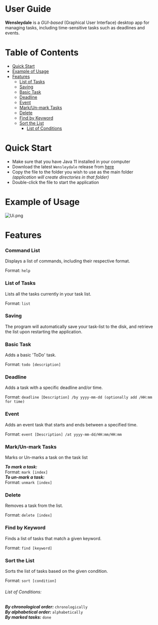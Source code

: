 # User Guide
**Wensleydale** is a *GUI-based* (Graphical User Interface) desktop app for managing tasks, 
including time-sensitive tasks such as deadlines and events.

# Table of Contents
* [Quick Start](#quick-Start)
* [Example of Usage](#example-of-usage)
* [Features](#features)
  * [List of Tasks](#list-of-tasks)
  * [Saving](#saving)
  * [Basic Task](#basic-task)
  * [Deadline](#deadline)
  * [Event](#event)
  * [Mark/Un-mark Tasks](#markun-mark-tasks)
  * [Delete](#delete)
  * [Find by Keyword](#find-by-keyword)
  * [Sort the List](#sort-the-list)
    * [List of Conditions](#list-of-conditions)

# Quick Start
* Make sure that you have Java 11 installed in your computer
* Download the latest `Wensleydale` release from [here](https://github.com/AAlghrairy/ip/releases)
* Copy the file to the folder you wish to use as the main folder *(application will create directories in that folder)*
* Double-click the file to start the application

# Example of Usage
![Ui.png](/ip/Ui.png)

# Features

### Command List

Displays a list of commands, including their respective format.

Format: `help`

### List of Tasks

Lists all the tasks currently in your task list.

Format: `list`

### Saving

The program will automatically save your task-list to the disk, and retrieve the list upon restarting the application.

### Basic Task

Adds a basic 'ToDo' task.

Format: `todo [description]`

### Deadline

Adds a task with a specific deadline and/or time.

Format: `deadline [Description] /by yyyy-mm-dd (optionally add /HH:mm for time)`

### Event

Adds an event task that starts and ends between a specified time.

Format: `event [Description] /at yyyy-mm-dd/HH:mm/HH:mm`

### Mark/Un-mark Tasks

Marks or Un-marks a task on the task list

***To mark a task:***  
Format: `mark [index]`  
***To un-mark a task:***  
Format: `unmark [index]`

### Delete

Removes a task from the list.

Format: `delete [index]`

### Find by Keyword

Finds a list of tasks that match a given keyword.

Format: `find [keyword]`

### Sort the List

Sorts the list of tasks based on the given condition.

Format: `sort [condition]`
###### List of Conditions:

***By chronological order:*** `chronologically`  
***By alphabetical order:*** `alphabetically`  
***By marked tasks:*** `done`